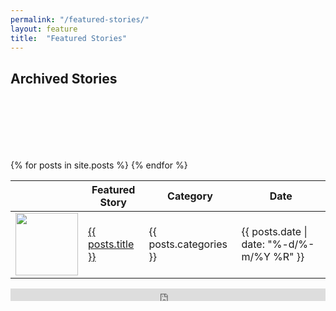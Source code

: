 ```yaml
---
permalink: "/featured-stories/"
layout: feature
title:  "Featured Stories"
---
```


<section class="bg-primary text-white" id="about" style="padding-bottom: 50px">
      <div class="container text-center">
        <h2 class="mb-4">Archived Stories</h2>
       </div>
</section>

<section id="featured-stories" style="padding-top: 50px">
      <div class="container">
        <div class="row">
          <div class="col-lg-10 mx-auto">
		 	<div style="overflow-x:auto;">	
                <table id="project" class="table table-striped table-bordered display responsive no-wrap" style="width:100%">
                    <thead>
                        <tr>
                            <th> </th>
                            <th>Featured Story</th>
                            <th>Category</th>
                            <th>Date</th>
                        </tr>
                    </thead>
                    <tbody>
                    {% for posts in site.posts %}
                        <tr>  
                            <td><a href="{{ posts.url }}"><img src="{{ posts.thumbnail }}" width="100px"></a></td>
                            <td><a href="{{ posts.url }}">{{ posts.title }}</a></td>
                            <td>{{ posts.categories }}</td>
                            <td>{{ posts.date | date: "%-d/%-m/%Y %R" }}</td>            
                        </tr>
                    {% endfor %}
                    </tbody>
                </table>
            </div>
		  </div>
		 </div>
		</div>
    </section>
    <section>
    <iframe width="100%" height="20" scrolling="no" frameborder="no" allow="autoplay" src="https://w.soundcloud.com/player/?url=https%3A//api.soundcloud.com/tracks/562846005%3Fsecret_token%3Ds-2Tvto&color=%23ff5500&inverse=false&auto_play=false&show_user=true"></iframe>
    </section>